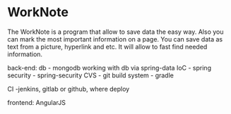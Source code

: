 # WorkNote
The WorkNote is a program that allow to save data the easy way. Also you can mark the most important information on a page. You can save data as text from a picture, hyperlink and etc. It will allow to fast find needed information.

back-end:
db - mongodb
working with db via spring-data
IoC - spring
security - spring-security
CVS - git
build system - gradle



CI -jenkins, gitlab or github, where deploy

frontend:
AngularJS

